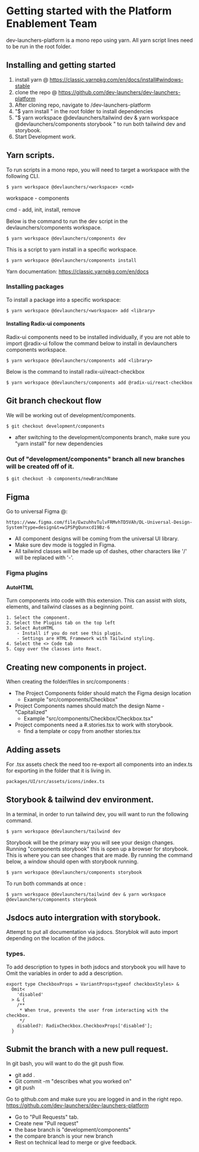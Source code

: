 # Getting started with the Platform Enablement Team

dev-launchers-platform is a mono repo using yarn. All yarn script lines need to be run in the root folder. 

## Installing and getting started
1. install yarn @  https://classic.yarnpkg.com/en/docs/install#windows-stable
2. clone the repo @  https://github.com/dev-launchers/dev-launchers-platform
3. After cloning repo, navigate to /dev-launchers-platform
4. "$ yarn install " in the root folder to install dependencies 
5. "$ yarn workspace @devlaunchers/tailwind dev & yarn workspace @devlaunchers/components storybook " to run both tailwind dev and storybook.
7. Start Development work.

## Yarn scripts.

To run scripts in a mono repo, you will need to target a workspace with the following CLI.

    $ yarn workspace @devlaunchers/<workspace> <cmd>

workspace - components

cmd - add, init, install, remove

Below is the command to run the dev script in the devlaunchers/components workspace.

    $ yarn workspace @devlaunchers/components dev

This is a script to yarn install in a specific workspace. 

    $ yarn workspace @devlaunchers/components install

Yarn documentation: https://classic.yarnpkg.com/en/docs


### Installing packages

To install a package into a specific workspace:

    $ yarn workspace @devlaunchers/<workspace> add <library>

#### Installing Radix-ui components

Radix-ui components need to be installed individually, if you are not able to import @radix-ui follow the command below to install in devlaunchers components workspace.

    $ yarn workspace @devlaunchers/components add <library>

Below is the command to install radix-ui/react-checkbox

    $ yarn workspace @devlaunchers/components add @radix-ui/react-checkbox


## Git branch checkout flow

We will be working out of development/components. 

    $ git checkout development/components

- after switching to the development/components branch, make sure you "yarn install" for new dependencies

### Out of "development/components" branch all new branches will be created off of it.

    $ git checkout -b components/newBranchName


## Figma

Go to universal Figma @:

    https://www.figma.com/file/EwzuhhvTulvFRMvhTD5VAh/DL-Universal-Design-System?type=design&t=w1PSPgQunxcd19Bz-6

- All component designs will be coming from the universal UI library.
- Make sure dev mode is toggled in Figma.
- All tailwind classes will be made up of dashes, other characters like '/' will be replaced with '-'.

### Figma plugins

#### AutoHTML

Turn components into code with this extension. This can assist with slots, elements, and tailwind classes as a beginning point. 
```    
1. Select the component.
2. Select the Plugins tab on the top left
3. Select AutoHTML
    - Install if you do not see this plugin.
    - Settings are HTML Framework with Tailwind styling. 
4. Select the <> Code tab
5. Copy over the classes into React.
```

## Creating new components in project.

When creating the folder/files in src/components :

- The Project Components folder should match the Figma design location 
    - Example "src/components/Checkbox"
- Project Components names should match the design Name - "Capitalized"
    - Example "src/components/Checkbox/Checkbox.tsx"
- Project components need a #.stories.tsx to work with storybook.
  - find a template or copy from another stories.tsx

## Adding assets

For .tsx assets check the need too re-export all components into an index.ts for exporting in the folder that it is living in.
 
```
packages/UI/src/assets/icons/index.ts
```


## Storybook & tailwind dev environment. 

In a terminal, in order to run tailwind dev, you will want to run the following command.

    $ yarn workspace @devlaunchers/tailwind dev

Storybook will be the primary way you will see your design changes. Running "components storybook" this is open up a browser for storybook. This is where you can see changes that are made. By running the command below, a window should open with storybook running.

    $ yarn workspace @devlaunchers/components storybook

To run both commands at once :

    $ yarn workspace @devlaunchers/tailwind dev & yarn workspace @devlaunchers/components storybook


## Jsdocs auto intergration with storybook.

Attempt to put all documentation via jsdocs. Storyblok will auto import depending on the location of the jsdocs.

### types.
To add description to types in both jsdocs and storybook you will have to Omit the variables in order to add a description.

```
export type CheckboxProps = VariantProps<typeof checkboxStyles> &
  Omit<
    'disabled'
  > & {
    /**
     * When true, prevents the user from interacting with the checkbox.
     */
    disabled?: RadixCheckbox.CheckboxProps['disabled'];
  }
```

## Submit the branch with a new pull request.

In git bash, you will want to do the git push flow.

  - git add .
  - Git commit -m "describes what you worked on"
  - git push

Go to github.com and make sure you are logged in and in the right repo.
https://github.com/dev-launchers/dev-launchers-platform

  - Go to "Pull Requests" tab.
  - Create new "Pull request"
  - the base branch is "development/components"
  - the compare branch is your new branch
  - Rest on technical lead to merge or give feedback.
